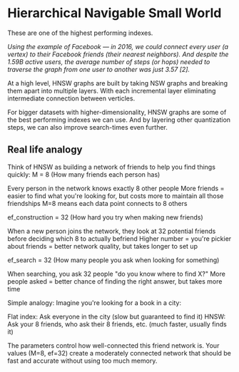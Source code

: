 # Hierarchical Navigable Small World

These are one of the highest performing indexes.  

_Using the example of Facebook — in 2016, we could connect every user (a vertex) to their Facebook friends (their nearest neighbors). And despite the 1.59B active users, the average number of steps (or hops) needed to traverse the graph from one user to another was just 3.57 [2]._

At a high level, HNSW graphs are built by taking NSW graphs and breaking them apart into multiple layers. With each incremental layer eliminating intermediate connection between verticles.

For bigger datasets with higher-dimensionality, HNSW graphs are some of the best performing indexes we can use. And by layering other quantization steps, we can also improve search-times even further.  


## Real life analogy
Think of HNSW as building a network of friends to help you find things quickly:
M = 8 (How many friends each person has)

Every person in the network knows exactly 8 other people
More friends = easier to find what you're looking for, but costs more to maintain all those friendships
M=8 means each data point connects to 8 others

ef_construction = 32 (How hard you try when making new friends)

When a new person joins the network, they look at 32 potential friends before deciding which 8 to actually befriend
Higher number = you're pickier about friends = better network quality, but takes longer to set up

ef_search = 32 (How many people you ask when looking for something)

When searching, you ask 32 people "do you know where to find X?"
More people asked = better chance of finding the right answer, but takes more time

Simple analogy:
Imagine you're looking for a book in a city:

Flat index: Ask everyone in the city (slow but guaranteed to find it)
HNSW: Ask your 8 friends, who ask their 8 friends, etc. (much faster, usually finds it)

The parameters control how well-connected this friend network is. Your values (M=8, ef=32) create a moderately connected network that should be fast and accurate without using too much memory.